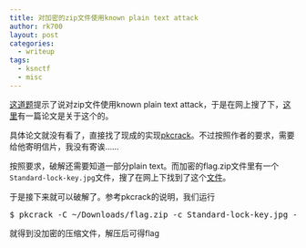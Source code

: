 ```yaml
---
title: 对加密的zip文件使用known plain text attack
author: rk700
layout: post
categories:
  - writeup
tags:
  - ksnctf
  - misc
---
```


[这道题](http://ksnctf.sweetduet.info/q/19/flag.zip)提示了说对zip文件使用known plain text attack，于是在网上搜了下，[这里](ftp://utopia.hacktic.nl/pub/crypto/cracking/pkzip.ps.gz)有一篇论文是关于这个的。

具体论文就没有看了，直接找了现成的实现[pkcrack](https://www.unix-ag.uni-kl.de/~conrad/krypto/pkcrack.html)。不过按照作者的要求，需要给他寄明信片，我没有寄诶……

按照要求，破解还需要知道一部分plain text。而加密的flag.zip文件里有一个`Standard-lock-key.jpg`文件，搜了在网上下找到了这个[文件](http://upload.wikimedia.org/wikipedia/commons/a/a2/Standard-lock-key.jpg)。

于是接下来就可以破解了。参考pkcrack的说明，我们运行

<pre>$ pkcrack -C ~/Downloads/flag.zip -c Standard-lock-key.jpg -p ~/Downloads/Standard-lock-key.jpg -d ~/1.zip</pre>

就得到没加密的压缩文件，解压后可得flag
